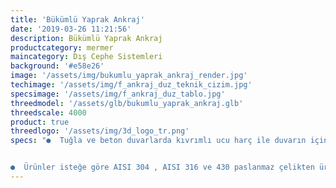 ```yaml
---
title: 'Bükümlü Yaprak Ankraj'
date: '2019-03-26 11:21:56'
description: Bükümlü Yaprak Ankraj
productcategory: mermer
maincategory: Dış Cephe Sistemleri
background: '#e58e26'
image: '/assets/img/bukumlu_yaprak_ankraj_render.jpg'
techimage: '/assets/img/f_ankraj_duz_teknik_cizim.jpg'
specsimage: '/assets/img/f_ankraj_duz_tablo.jpg'
threedmodel: '/assets/glb/bukumlu_yaprak_ankraj.glb'
threedscale: 4000
product: true
threedlogo: '/assets/img/3d_logo_tr.png'
specs: "●  Tuğla ve beton duvarlarda kıvrımlı ucu harç ile duvarın içine monte edilir. Delikli ucuna ise pim takılıp dış cephenin sabitlenmesi yapılır.


●  Ürünler isteğe göre AISI 304 , AISI 316 ve 430 paslanmaz çelikten üretilebilmektedir."
---
```

